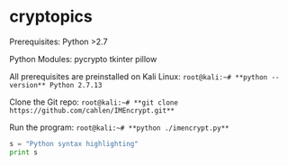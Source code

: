 # cryptopics

Prerequisites:
  Python >2.7

Python Modules:
  pycrypto
  tkinter
  pillow

All prerequisites are preinstalled on Kali Linux: 
`root@kali:~# **python --version**
Python 2.7.13`

Clone the Git repo: 
`root@kali:~# **git clone https://github.com/cahlen/IMEncrypt.git**`

Run the program: 
`root@kali:~# **python ./imencrypt.py**`

```python
s = "Python syntax highlighting"
print s
```

